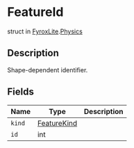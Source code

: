 # FeatureId
struct in [FyroxLite](../../scripting_api.md).[Physics](../Physics.md)

## Description
<p>Shape-dependent identifier.</p>

## Fields
| Name | Type | Description |
|---|---|---|
| `kind` | [FeatureKind](../Physics/FeatureKind.md) |  |
| `id` | int |  |
